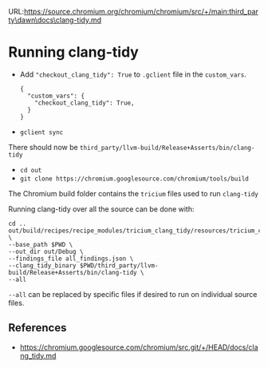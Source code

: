 URL:https://source.chromium.org/chromium/chromium/src/+/main:third_party\dawn\docs\clang-tidy.md
# Running clang-tidy

* Add `"checkout_clang_tidy": True` to `.gclient` file in the `custom_vars`.
  ```
  {
    "custom_vars": {
      "checkout_clang_tidy": True,
    }
  }
  ```
* `gclient sync`

There should now be `third_party/llvm-build/Release+Asserts/bin/clang-tidy`

* `cd out`
* `git clone https://chromium.googlesource.com/chromium/tools/build`

The Chromium build folder contains the `tricium` files used to run `clang-tidy`

Running clang-tidy over all the source can be done with:

```
cd ..
out/build/recipes/recipe_modules/tricium_clang_tidy/resources/tricium_clang_tidy_script.py \
--base_path $PWD \
--out_dir out/Debug \
--findings_file all_findings.json \
--clang_tidy_binary $PWD/third_party/llvm-build/Release+Asserts/bin/clang-tidy \
--all
```

`--all` can be replaced by specific files if desired to run on individual source
files.


## References
* https://chromium.googlesource.com/chromium/src.git/+/HEAD/docs/clang_tidy.md
